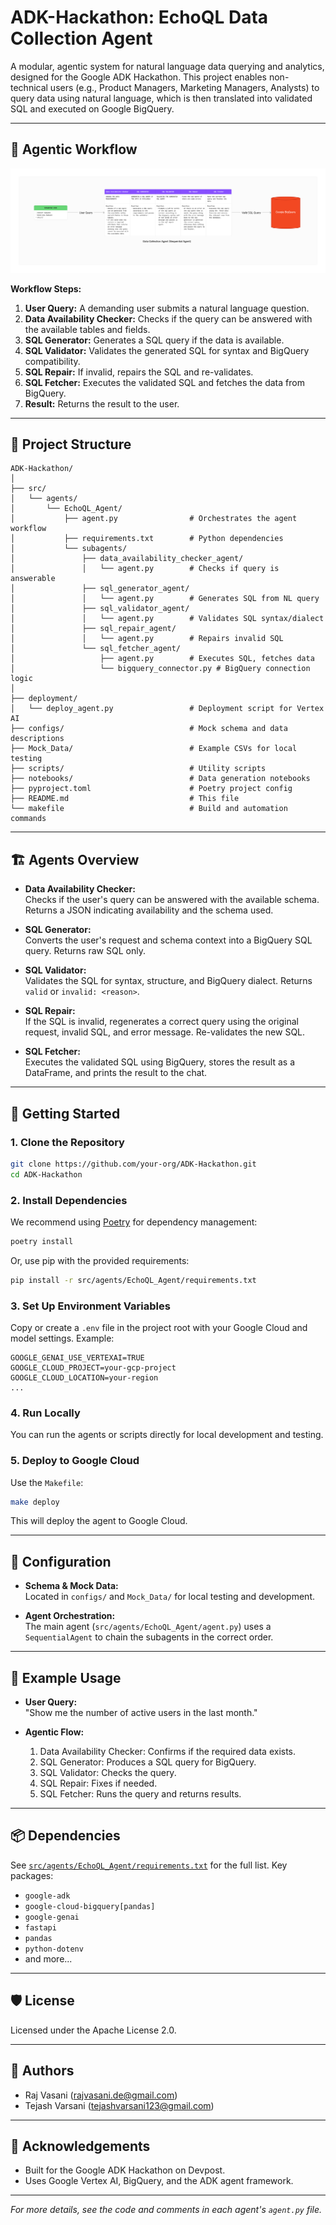 # ADK-Hackathon: EchoQL Data Collection Agent

A modular, agentic system for natural language data querying and analytics, designed for the Google ADK Hackathon. This project enables non-technical users (e.g., Product Managers, Marketing Managers, Analysts) to query data using natural language, which is then translated into validated SQL and executed on Google BigQuery.

---

## 🧠 Agentic Workflow

![Agentic Workflow](echo_ql_workflow.png) <!-- Update with actual path if you want to embed -->

**Workflow Steps:**
1. **User Query:** A demanding user submits a natural language question.
2. **Data Availability Checker:** Checks if the query can be answered with the available tables and fields.
3. **SQL Generator:** Generates a SQL query if the data is available.
4. **SQL Validator:** Validates the generated SQL for syntax and BigQuery compatibility.
5. **SQL Repair:** If invalid, repairs the SQL and re-validates.
6. **SQL Fetcher:** Executes the validated SQL and fetches the data from BigQuery.
7. **Result:** Returns the result to the user.

---

## 📁 Project Structure

```
ADK-Hackathon/
│
├── src/
│   └── agents/
│       └── EchoQL_Agent/
│           ├── agent.py                # Orchestrates the agent workflow
│           ├── requirements.txt        # Python dependencies
│           └── subagents/
│               ├── data_availability_checker_agent/
│               │   └── agent.py        # Checks if query is answerable
│               ├── sql_generator_agent/
│               │   └── agent.py        # Generates SQL from NL query
│               ├── sql_validator_agent/
│               │   └── agent.py        # Validates SQL syntax/dialect
│               ├── sql_repair_agent/
│               │   └── agent.py        # Repairs invalid SQL
│               └── sql_fetcher_agent/
│                   ├── agent.py        # Executes SQL, fetches data
│                   └── bigquery_connector.py # BigQuery connection logic
│
├── deployment/
│   └── deploy_agent.py                 # Deployment script for Vertex AI
├── configs/                            # Mock schema and data descriptions
├── Mock_Data/                          # Example CSVs for local testing
├── scripts/                            # Utility scripts
├── notebooks/                          # Data generation notebooks
├── pyproject.toml                      # Poetry project config
├── README.md                           # This file
└── makefile                            # Build and automation commands
```

---

## 🏗️ Agents Overview

- **Data Availability Checker:**  
  Checks if the user's query can be answered with the available schema. Returns a JSON indicating availability and the schema used.

- **SQL Generator:**  
  Converts the user's request and schema context into a BigQuery SQL query. Returns raw SQL only.

- **SQL Validator:**  
  Validates the SQL for syntax, structure, and BigQuery dialect. Returns `valid` or `invalid: <reason>`.

- **SQL Repair:**  
  If the SQL is invalid, regenerates a correct query using the original request, invalid SQL, and error message. Re-validates the new SQL.

- **SQL Fetcher:**  
  Executes the validated SQL using BigQuery, stores the result as a DataFrame, and prints the result to the chat.

---

## 🚀 Getting Started

### 1. **Clone the Repository**
```bash
git clone https://github.com/your-org/ADK-Hackathon.git
cd ADK-Hackathon
```

### 2. **Install Dependencies**
We recommend using [Poetry](https://python-poetry.org/) for dependency management:
```bash
poetry install
```
Or, use pip with the provided requirements:
```bash
pip install -r src/agents/EchoQL_Agent/requirements.txt
```

### 3. **Set Up Environment Variables**
Copy or create a `.env` file in the project root with your Google Cloud and model settings. Example:
```
GOOGLE_GENAI_USE_VERTEXAI=TRUE
GOOGLE_CLOUD_PROJECT=your-gcp-project
GOOGLE_CLOUD_LOCATION=your-region
...
```

### 4. **Run Locally**
You can run the agents or scripts directly for local development and testing.

### 5. **Deploy to Google Cloud**
Use the `Makefile`:
```bash
make deploy
```

This will deploy the agent to Google Cloud.

---

## 🧩 Configuration

- **Schema & Mock Data:**  
  Located in `configs/` and `Mock_Data/` for local testing and development.

- **Agent Orchestration:**  
  The main agent (`src/agents/EchoQL_Agent/agent.py`) uses a `SequentialAgent` to chain the subagents in the correct order.

---

## 📝 Example Usage

- **User Query:**  
  "Show me the number of active users in the last month."

- **Agentic Flow:**  
  1. Data Availability Checker: Confirms if the required data exists.
  2. SQL Generator: Produces a SQL query for BigQuery.
  3. SQL Validator: Checks the query.
  4. SQL Repair: Fixes if needed.
  5. SQL Fetcher: Runs the query and returns results.

---

## 📦 Dependencies

See [`src/agents/EchoQL_Agent/requirements.txt`](src/agents/EchoQL_Agent/requirements.txt) for the full list. Key packages:
- `google-adk`
- `google-cloud-bigquery[pandas]`
- `google-genai`
- `fastapi`
- `pandas`
- `python-dotenv`
- and more...

---

## 🛡️ License

Licensed under the Apache License 2.0.

---

## 👥 Authors

- Raj Vasani (<rajvasani.de@gmail.com>)
- Tejash Varsani (<tejashvarsani123@gmail.com>)

---

## 🤖 Acknowledgements

- Built for the Google ADK Hackathon on Devpost.
- Uses Google Vertex AI, BigQuery, and the ADK agent framework.

---

*For more details, see the code and comments in each agent's `agent.py` file.*
